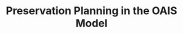 ---
abstract: null
creators:
- Strodl, Stephan
- Rauber, Andreas
date: null
document_url: https://services.phaidra.univie.ac.at/api/object/o:294493/download
grand_parent: iPRES
institutions: []
keywords:
- beijing
landing_page_url: https://phaidra.univie.ac.at/o:294493
language: eng
layout: publication
license: CC BY-SA 3.0 AT
notes_url: null
parent: iPRES 2007
presentation_url: null
publication_type: presentation
size: 4057792
source_name: iPRES
title: Preservation Planning in the OAIS Model
year: 2007
---